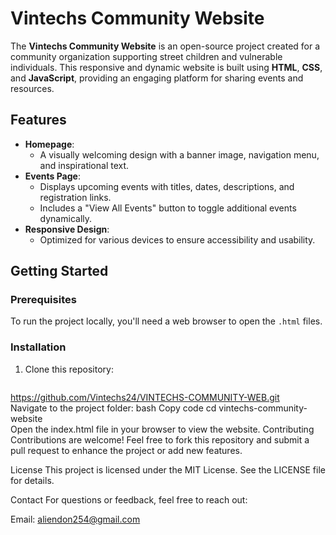 # Vintechs Community Website  

The **Vintechs Community Website** is an open-source project created for a community organization supporting street children and vulnerable individuals. This responsive and dynamic website is built using **HTML**, **CSS**, and **JavaScript**, providing an engaging platform for sharing events and resources.  

## Features  
- **Homepage**:  
  - A visually welcoming design with a banner image, navigation menu, and inspirational text.  
- **Events Page**:  
  - Displays upcoming events with titles, dates, descriptions, and registration links.  
  - Includes a "View All Events" button to toggle additional events dynamically.  
- **Responsive Design**:  
  - Optimized for various devices to ensure accessibility and usability.  

## Getting Started  
### Prerequisites  
To run the project locally, you'll need a web browser to open the `.html` files.  

### Installation  
1. Clone this repository:  
   ```bash  
  https://github.com/Vintechs24/VINTECHS-COMMUNITY-WEB.git  
Navigate to the project folder:
bash
Copy code
cd vintechs-community-website  
Open the index.html file in your browser to view the website.
Contributing
Contributions are welcome! Feel free to fork this repository and submit a pull request to enhance the project or add new features.

License
This project is licensed under the MIT License. See the LICENSE file for details.

Contact
For questions or feedback, feel free to reach out:

Email: aliendon254@gmail.com
